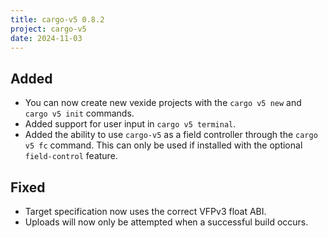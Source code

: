 ```yaml
---
title: cargo-v5 0.8.2
project: cargo-v5
date: 2024-11-03
---
```


## Added

- You can now create new vexide projects with the `cargo v5 new` and `cargo v5 init` commands.
- Added support for user input in `cargo v5 terminal`.
- Added the ability to use `cargo-v5` as a field controller through the `cargo v5 fc` command. This can only be used if installed with the optional `field-control` feature.

## Fixed

- Target specification now uses the correct VFPv3 float ABI.
- Uploads will now only be attempted when a successful build occurs.